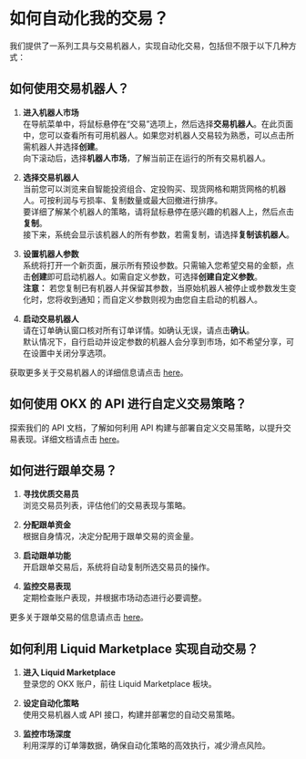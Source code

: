 # 如何自动化我的交易？

我们提供了一系列工具与交易机器人，实现自动化交易，包括但不限于以下几种方式：

## 如何使用交易机器人？

1. **进入机器人市场**  
   在导航菜单中，将鼠标悬停在“交易”选项上，然后选择**交易机器人**。在此页面中，您可以查看所有可用机器人。如果您对机器人交易较为熟悉，可以点击所需机器人并选择**创建**。  
   向下滚动后，选择**机器人市场**，了解当前正在运行的所有交易机器人。

2. **选择交易机器人**  
   当前您可以浏览来自智能投资组合、定投购买、现货网格和期货网格的机器人。可按利润与亏损率、复制数量或最大回撤进行排序。  
   要详细了解某个机器人的策略，请将鼠标悬停在感兴趣的机器人上，然后点击**复制**。  
   接下来，系统会显示该机器人的所有参数，若需复制，请选择**复制该机器人**。

3. **设置机器人参数**  
   系统将打开一个新页面，展示所有预设参数。只需输入您希望交易的金额，点击**创建**即可启动机器人。如需自定义参数，可选择**创建自定义参数**。  
   **注意：** 若您复制已有机器人并保留其参数，当原始机器人被停止或参数发生变化时，您将收到通知；而自定义参数则视为由您自主启动的机器人。

4. **启动交易机器人**  
   请在订单确认窗口核对所有订单详情。如确认无误，请点击**确认**。  
   默认情况下，自行启动并设定参数的机器人会分享到市场，如不希望分享，可在设置中关闭分享选项。

获取更多关于交易机器人的详细信息请点击 [here](https://bit.ly/OKXe)。

## 如何使用 OKX 的 API 进行自定义交易策略？

探索我们的 API 文档，了解如何利用 API 构建与部署自定义交易策略，以提升交易表现。详细文档请点击 [here](https://bit.ly/OKXe)。

## 如何进行跟单交易？

1. **寻找优质交易员**  
   浏览交易员列表，评估他们的交易表现与策略。

2. **分配跟单资金**  
   根据自身情况，决定分配用于跟单交易的资金量。

3. **启动跟单功能**  
   开启跟单交易后，系统将自动复制所选交易员的操作。

4. **监控交易表现**  
   定期检查账户表现，并根据市场动态进行必要调整。

更多关于跟单交易的信息请点击 [here](https://bit.ly/OKXe)。

## 如何利用 Liquid Marketplace 实现自动交易？

1. **进入 Liquid Marketplace**  
   登录您的 OKX 账户，前往 Liquid Marketplace 板块。

2. **设定自动化策略**  
   使用交易机器人或 API 接口，构建并部署您的自动交易策略。

3. **监控市场深度**  
   利用深厚的订单簿数据，确保自动化策略的高效执行，减少滑点风险。